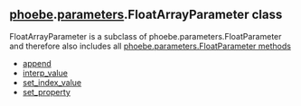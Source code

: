## [phoebe](phoebe.md).[parameters](phoebe.parameters.md).FloatArrayParameter class

FloatArrayParameter is a subclass of phoebe.parameters.FloatParameter and therefore also includes all [phoebe.parameters.FloatParameter methods](phoebe.parameters.FloatParameter.md)

* [append](phoebe.parameters.FloatArrayParameter.append.md)
* [interp_value](phoebe.parameters.FloatArrayParameter.interp_value.md)
* [set_index_value](phoebe.parameters.FloatArrayParameter.set_index_value.md)
* [set_property](phoebe.parameters.FloatArrayParameter.set_property.md)
